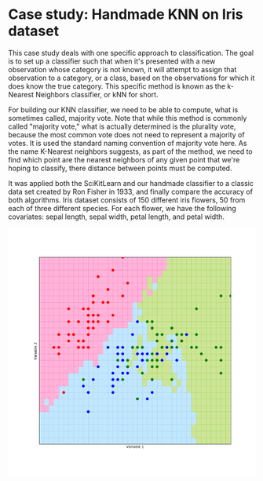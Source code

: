 # Case study: Handmade KNN on Iris dataset

This case study deals with one specific approach to classification.
The goal is to set up a classifier such that when
it's presented with a new observation whose category is not known,
it will attempt to assign that observation to a category, or a class,
based on the observations for which it does know the true category.
This specific method is known as the k-Nearest Neighbors classifier,
or kNN for short.

For building our KNN classifier, we need to be
able to compute, what is sometimes called, majority vote.
Note that while this method is commonly called "majority vote," what is actually determined is the plurality vote, because the most common vote does not need to represent a majority of votes. 
It is used the standard naming convention of majority vote here.
As the name K-Nearest neighbors suggests, as part of the method,
we need to find which point are the nearest neighbors of any given point
that we're hoping to classify, there distance between points must be computed.

It was applied both the SciKitLearn and our handmade classifier
to a classic data set created by Ron Fisher in 1933, and finally compare the accuracy of both algorithms.
Iris dataset consists of 150 different iris flowers, 50 from each of three different species.
For each flower, we have the following covariates: sepal length, sepal width,
petal length, and petal width.



![img](iris_grid.png)
